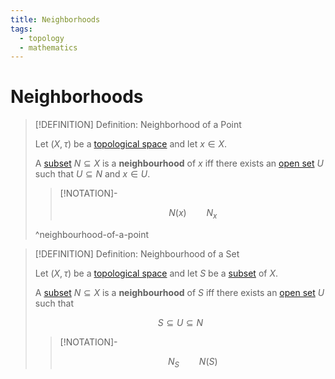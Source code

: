 ```yaml
---
title: Neighborhoods
tags:
  - topology
  - mathematics
---
```


# Neighborhoods

>[!DEFINITION] Definition: Neighborhood of a Point
>
>Let $(X,\tau)$ be a [topological space](./index.md) and let $x \in X$.
>
>A [subset](../../Set%20Theory/index.md) $N \subseteq X$ is a **neighbourhood** of $x$ iff there exists an [open set](Open%20Sets.md) $U$ such that $U \subseteq N$ and $x \in U$.
>
>>[!NOTATION]-
>>
>>$$
>>N(x) \qquad N_x
>>$$
>>
>
>^neighbourhood-of-a-point
>

>[!DEFINITION] Definition: Neighbourhood of a Set
>
>Let $(X,\tau)$ be a [topological space](./index.md) and let $S$ be a [subset](../../Set%20Theory/index.md) of $X$.
>
>A [subset](../../Set%20Theory/index.md) $N \subseteq X$ is a **neighbourhood** of $S$ iff there exists an [open set](Open%20Sets.md) $U$ such that
>
>$$
>S \subseteq U \subseteq N
>$$
>
>>[!NOTATION]-
>>
>>$$
>>N_S \qquad N(S)
>>$$
>>
>